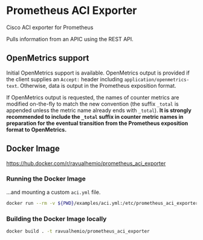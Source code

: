 # Prometheus ACI Exporter

Cisco ACI exporter for Prometheus

Pulls information from an APIC using the REST API.

## OpenMetrics support

Initial OpenMetrics support is available. OpenMetrics output is provided if the client supplies an `Accept:` header
including `application/openmetrics-text`. Otherwise, data is output in the Prometheus exposition format.

If OpenMetrics output is requested, the names of counter metrics are modified on-the-fly to match the new convention
(the suffix `_total` is appended unless the metric name already ends with `_total`). **It is strongly recommended to
include the `_total` suffix in counter metric names in preparation for the eventual transition from the Prometheus
exposition format to OpenMetrics.**

## Docker Image

https://hub.docker.com/r/ravualhemio/prometheus_aci_exporter

### Running the Docker Image

...and mounting a custom `aci.yml` file.

```bash
docker run --rm -v ${PWD}/examples/aci.yml:/etc/prometheus_aci_exporter/aci.yml -p 9377:9377 -it ravualhemio/prometheus_aci_exporter
```

### Building the Docker Image locally

```bash
docker build . -t ravualhemio/prometheus_aci_exporter
```
